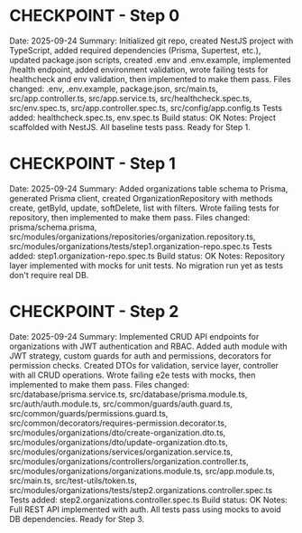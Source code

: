 # CHECKPOINT - Step 0
Date: 2025-09-24
Summary: Initialized git repo, created NestJS project with TypeScript, added required dependencies (Prisma, Supertest, etc.), updated package.json scripts, created .env and .env.example, implemented /health endpoint, added environment validation, wrote failing tests for healthcheck and env validation, then implemented to make them pass.
Files changed: .env, .env.example, package.json, src/main.ts, src/app.controller.ts, src/app.service.ts, src/healthcheck.spec.ts, src/env.spec.ts, src/app.controller.spec.ts, src/config/app.config.ts
Tests added: healthcheck.spec.ts, env.spec.ts
Build status: OK
Notes: Project scaffolded with NestJS. All baseline tests pass. Ready for Step 1.

# CHECKPOINT - Step 1
Date: 2025-09-24
Summary: Added organizations table schema to Prisma, generated Prisma client, created OrganizationRepository with methods create, getById, update, softDelete, list with filters. Wrote failing tests for repository, then implemented to make them pass.
Files changed: prisma/schema.prisma, src/modules/organizations/repositories/organization.repository.ts, src/modules/organizations/tests/step1.organization-repo.spec.ts
Tests added: step1.organization-repo.spec.ts
Build status: OK
Notes: Repository layer implemented with mocks for unit tests. No migration run yet as tests don't require real DB.

# CHECKPOINT - Step 2
Date: 2025-09-24
Summary: Implemented CRUD API endpoints for organizations with JWT authentication and RBAC. Added auth module with JWT strategy, custom guards for auth and permissions, decorators for permission checks. Created DTOs for validation, service layer, controller with all CRUD operations. Wrote failing e2e tests with mocks, then implemented to make them pass.
Files changed: src/database/prisma.service.ts, src/database/prisma.module.ts, src/auth/auth.module.ts, src/common/guards/auth.guard.ts, src/common/guards/permissions.guard.ts, src/common/decorators/requires-permission.decorator.ts, src/modules/organizations/dto/create-organization.dto.ts, src/modules/organizations/dto/update-organization.dto.ts, src/modules/organizations/services/organization.service.ts, src/modules/organizations/controllers/organization.controller.ts, src/modules/organizations/organizations.module.ts, src/app.module.ts, src/main.ts, src/test-utils/token.ts, src/modules/organizations/tests/step2.organizations.controller.spec.ts
Tests added: step2.organizations.controller.spec.ts
Build status: OK
Notes: Full REST API implemented with auth. All tests pass using mocks to avoid DB dependencies. Ready for Step 3.